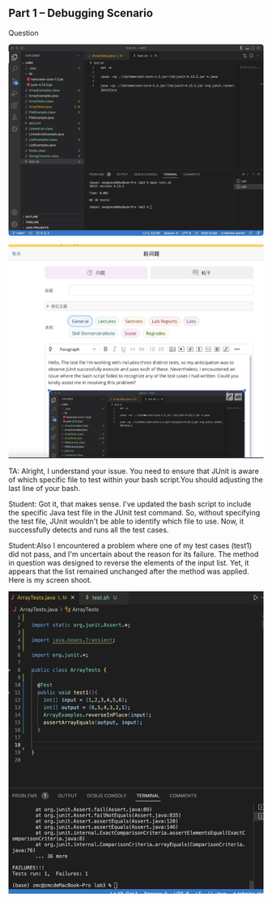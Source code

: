 ## Part 1 – Debugging Scenario

Question 

![image](https://raw.githubusercontent.com/zmc0806/cse15l-lab-report5/main/problem.jpeg)


![image](https://raw.githubusercontent.com/zmc0806/cse15l-lab-report5/main/ed.jpeg)


TA: Alright, I understand your issue. You need to ensure that JUnit is aware of which specific file to test within your bash script.You should adjusting the last line of your bash.

Student: Got it, that makes sense. I've updated the bash script to include the specific Java test file in the JUnit test command. So, without specifying the test file, JUnit wouldn't be able to identify which file to use. Now, it successfully detects and runs all the test cases.


Student:Also I encountered a problem where one of my test cases (test1) did not pass, and I'm uncertain about the reason for its failure. The method in question was designed to reverse the elements of the input list. Yet, it appears that the list remained unchanged after the method was applied.
Here is my screen shoot.

![image](https://raw.githubusercontent.com/zmc0806/cse15l-lab-report5/main/fail.jpeg)
